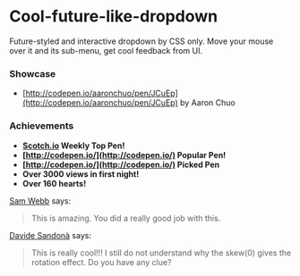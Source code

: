 # Cool-future-like-dropdown

Future-styled and interactive dropdown by CSS only. Move your mouse over it and its sub-menu, get cool feedback from UI.

### Showcase
- [http://codepen.io/aaronchuo/pen/JCuEp](http://codepen.io/aaronchuo/pen/JCuEp) by Aaron Chuo

### Achievements
- **[Scotch.io](http://scotch.io/bar-talk/top-10-codepens-of-the-week-7#cool-future-like-interactive-dropdown-by-aaronchuo-(小狂)) Weekly Top Pen!**
- **[http://codepen.io/](http://codepen.io/) Popular Pen!**
- **[http://codepen.io/](http://codepen.io/) Picked Pen**
- **Over 3000 views in first night!**
- **Over 160 hearts!**

[Sam Webb](http://codepen.io/samwebb/) says:
> This is amazing. You did a really good job with this.

[Davide Sandonà](http://codepen.io/Davide_sd/) says:
> This is really cool!!! I still do not understand why the skew(0) gives the rotation effect. Do you have any clue?
